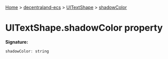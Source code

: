 [Home](./index) &gt; [decentraland-ecs](./decentraland-ecs.md) &gt; [UITextShape](./decentraland-ecs.uitextshape.md) &gt; [shadowColor](./decentraland-ecs.uitextshape.shadowcolor.md)

# UITextShape.shadowColor property


**Signature:**
```javascript
shadowColor: string
```
